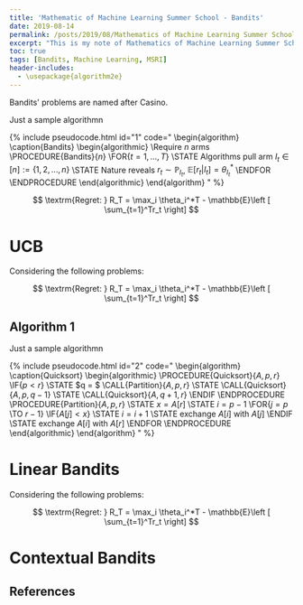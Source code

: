 ```yaml
---
title: 'Mathematic of Machine Learning Summer School - Bandits'
date: 2019-08-14
permalink: /posts/2019/08/Mathematics of Machine Learning Summer School - Bandits/
excerpt: "This is my note of Mathematics of Machine Learning Summer School - Bandits at University of Washington, which was taught by Kevin Jamieson (University of Washington)."
toc: true
tags: [Bandits, Machine Learning, MSRI]
header-includes:
  - \usepackage{algorithm2e}
---
```


Bandits' problems are named after Casino.

Just a sample algorithmn

{% include pseudocode.html id="1" code="
\begin{algorithm}
\caption{Bandits}
\begin{algorithmic}
\Require $n$ arms
\PROCEDURE{Bandits}{$n$}
    \FOR{$t =1, ..., T$} 
        \STATE Algorithms pull arm $I_t \in [n] := \{1, 2, ..., n\}$
        \STATE Nature reveals $r_t \sim \mathbb{P}_{I_t}$, $\mathbb{E} \left [ r_t | I_t \right ] = \theta_{I_t}^*$
    \ENDFOR
\ENDPROCEDURE
\end{algorithmic}
\end{algorithm}
" %}

$$
\textrm{Regret: } R_T = \max_i \theta_i^*T - \mathbb{E}\left [ \sum_{t=1}^Tr_t \right]
$$ 


# UCB
Considering the following problems:

$$
\textrm{Regret: } R_T = \max_i \theta_i^*T - \mathbb{E}\left [ \sum_{t=1}^Tr_t \right]
$$ 


## Algorithm 1
Just a sample algorithmn

{% include pseudocode.html id="2" code="
\begin{algorithm}
\caption{Quicksort}
\begin{algorithmic}
\PROCEDURE{Quicksort}{$A, p, r$}
    \IF{$p < r$} 
        \STATE $q = $ \CALL{Partition}{$A, p, r$}
        \STATE \CALL{Quicksort}{$A, p, q - 1$}
        \STATE \CALL{Quicksort}{$A, q + 1, r$}
    \ENDIF
\ENDPROCEDURE
\PROCEDURE{Partition}{$A, p, r$}
    \STATE $x = A[r]$
    \STATE $i = p - 1$
    \FOR{$j = p$ \TO $r - 1$}
        \IF{$A[j] < x$}
            \STATE $i = i + 1$
            \STATE exchange
            $A[i]$ with     $A[j]$
        \ENDIF
        \STATE exchange $A[i]$ with $A[r]$
    \ENDFOR
\ENDPROCEDURE
\end{algorithmic}
\end{algorithm}
" %}


# Linear Bandits
Considering the following problems:

$$
\textrm{Regret: } R_T = \max_i \theta_i^*T - \mathbb{E}\left [ \sum_{t=1}^Tr_t \right]
$$ 


# Contextual Bandits

References
------
